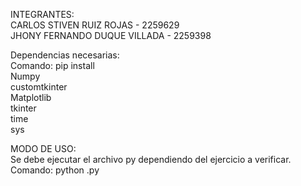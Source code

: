 INTEGRANTES:  
CARLOS STIVEN RUIZ ROJAS - 2259629   
JHONY FERNANDO DUQUE VILLADA - 2259398   
  
 
Dependencias necesarias:  
Comando: pip install <dependencia>   
Numpy    
customtkinter  
Matplotlib  
tkinter  
time  
sys  

MODO DE USO:  
Se debe ejecutar el archivo py dependiendo del ejercicio a verificar.
Comando: python <archivo>.py  



  

